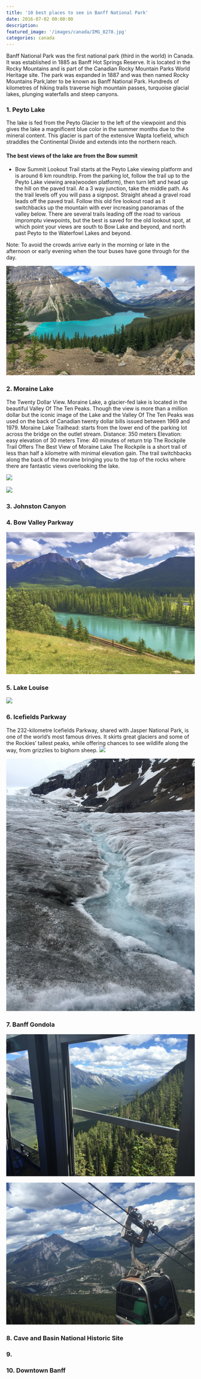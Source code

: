```yaml
---
title: '10 best places to see in Banff National Park'
date: 2016-07-02 00:00:00
description:
featured_image: '/images/canada/IMG_8278.jpg'
categories: canada
---
```



Banff National Park was the first national park (third in the world) in Canada. It was established in 1885 as Banff Hot Springs Reserve. It is located in the Rocky Mountains and is part of the Canadian Rocky Mountain Parks World Heritage site. The park was expanded in 1887 and was then named Rocky Mountains Park,later to be known as Banff  National Park. Hundreds of kilometres of hiking trails traverse high mountain passes, turquoise glacial lakes, plunging waterfalls and steep canyons.

### 1.  Peyto Lake

The lake is fed from the Peyto Glacier to the left of the viewpoint and this gives the lake a magnificent blue color in the summer months due to the mineral content. This glacier is part of the extensive Wapta Icefield, which straddles the Continental Divide and extends into the northern reach.
#### The best views of the lake are from the Bow summit
* Bow Summit Lookout Trail starts at the Peyto Lake viewing platform and is around 6 km roundtrip. From the parking lot, follow the trail up to the Peyto Lake viewing area(wooden platform), then turn left and head up the hill on the paved trail. At a 3 way junction, take the middle path. As the trail levels off you will pass a signpost. Straight ahead a gravel road leads off the paved trail. Follow this old fire lookout road as it switchbacks up the mountain with ever increasing panoramas of the valley below. There are several trails leading off the road to various impromptu viewpoints, but the best is saved for the old lookout spot, at which point your views are south to Bow Lake and beyond, and north past Peyto to the Waterfowl Lakes and beyond.

Note: To avoid the crowds arrive early in the morning or late in the afternoon or early evening when the tour buses have gone through for the day.

![](/images/canada/peyto.jpg)

### 2. Moraine Lake
The Twenty Dollar View.
Moraine Lake, a glacier-fed lake is located in the beautiful Valley Of The Ten Peaks. Though the view is more than a million dollar but the iconic image of the Lake and the Valley Of The Ten Peaks was used on the back of Canadian twenty dollar bills issued between 1969 and 1979.
Moraine Lake
Trailhead: starts from the lower end of the parking lot across the bridge on the outlet stream.
Distance: 350 meters
Elevation: easy elevation of 30 meters
Time: 40 minutes of return trip
The Rockpile Trail Offers The Best View of Moraine Lake
The Rockpile is a short trail of less than half a kilometre with minimal elevation gain. The trail switchbacks along the back of the moraine bringing you to the top of the rocks where there are fantastic views overlooking the lake.

![](/images/canada/f1182848.jpg)

![](/images/canada/f0848640.jpg)
### 3. Johnston Canyon
### 4. Bow Valley Parkway
![](/images/canada/IMG_8278.jpg)
### 5. Lake Louise
![](/images/canada/f1882432.jpg)
### 6. Icefields Parkway
The 232-kilometre Icefields Parkway, shared with Jasper National Park, is one of the world’s most famous drives. It skirts great glaciers and some of the Rockies’ tallest peaks, while offering chances to see wildlife along the way, from grizzlies to bighorn sheep.
![](/images/canada/IMG_5.jpg)


![](/images/canada/IMG_8697.jpg)

### 7. Banff Gondola
![](/images/canada/IMG_8267.jpg)


![](/images/canada/IMG_8270.jpg)
### 8. Cave and Basin National Historic Site

### 9.
### 10. Downtown Banff









